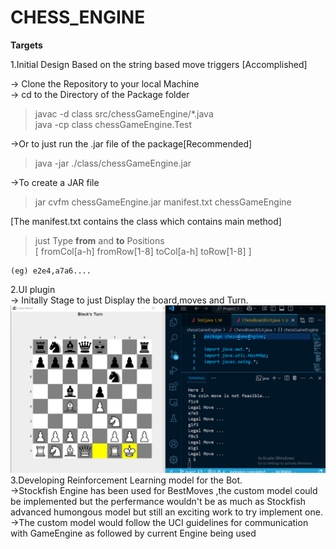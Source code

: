 # CHESS_ENGINE

**Targets**

1.Initial Design Based on the string based move triggers [Accomplished]

-> Clone the Repository to your local Machine <br>
-> cd to the Directory of the Package folder <br>

> javac -d class src/chessGameEngine/\*.java <br>
> java -cp class chessGameEngine.Test <br>

->Or to just run the .jar file of the package[Recommended]<br>

> java -jar ./class/chessGameEngine.jar<br>

->To create a JAR file <br>

> jar cvfm chessGameEngine.jar manifest.txt chessGameEngine<br>

[The manifest.txt contains the class which contains main method]<br>

> just Type **from** and **to** Positions<br> [ fromCol[a-h] fromRow[1-8] toCol[a-h] toRow[1-8] ]<br>

    (eg) e2e4,a7a6....

2.UI plugin <br>
-> Initally Stage to just Display the board,moves and Turn.<br>
![GUI](Game_Visual_Stage2.png)
3.Developing Reinforcement Learning model for the Bot.<br>
->Stockfish Engine has been used for BestMoves ,the custom model could be implemented but the perfermance wouldn't be as much as Stockfish advanced humongous model but still an exciting work to try implement one.<br>
->The custom model would follow the UCI guidelines for communication with GameEngine as followed by current Engine being used
